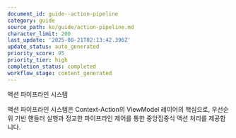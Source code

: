 ```yaml
---
document_id: guide--action-pipeline
category: guide
source_path: ko/guide/action-pipeline.md
character_limit: 200
last_update: '2025-08-21T02:13:42.396Z'
update_status: auto_generated
priority_score: 95
priority_tier: high
completion_status: completed
workflow_stage: content_generated
---
```

액션 파이프라인 시스템

액션 파이프라인 시스템은 Context-Action의 ViewModel 레이어의 핵심으로, 우선순위 기반 핸들러 실행과 정교한 파이프라인 제어를 통한 중앙집중식 액션 처리를 제공합니다.
